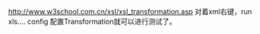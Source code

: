 http://www.w3school.com.cn/xsl/xsl_transformation.asp
对着xml右键，run xls.... config 配置Transformation就可以进行测试了。
